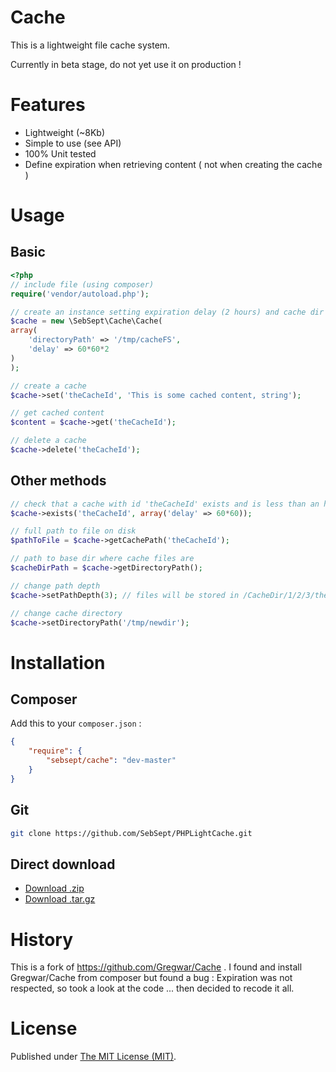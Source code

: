 Cache
=====

This is a lightweight file cache system. 

Currently in beta stage, do not yet use it on production !

Features
========

- Lightweight (~8Kb)
- Simple to use (see API)
- 100% Unit tested
- Define expiration when retrieving content ( not when creating the cache )

Usage
=====

Basic
-----

```php
<?php
// include file (using composer)
require('vendor/autoload.php');

// create an instance setting expiration delay (2 hours) and cache dir
$cache = new \SebSept\Cache\Cache(
array(
    'directoryPath' => '/tmp/cacheFS',
    'delay' => 60*60*2
)
);

// create a cache
$cache->set('theCacheId', 'This is some cached content, string');

// get cached content
$content = $cache->get('theCacheId');

// delete a cache
$cache->delete('theCacheId');
```

Other methods
-------------

```php
// check that a cache with id 'theCacheId' exists and is less than an hour
$cache->exists('theCacheId', array('delay' => 60*60));

// full path to file on disk
$pathToFile = $cache->getCachePath('theCacheId');

// path to base dir where cache files are
$cacheDirPath = $cache->getDirectoryPath();
```

```php
// change path depth
$cache->setPathDepth(3); // files will be stored in /CacheDir/1/2/3/thecachename

// change cache directory
$cache->setDirectoryPath('/tmp/newdir'); 
```

Installation
============

Composer
--------

Add this to your `composer.json` :

```json
{
    "require": {
        "sebsept/cache": "dev-master"
    }
}
```

Git
---

```bash
git clone https://github.com/SebSept/PHPLightCache.git
```

Direct download
---------------

* [Download .zip](https://github.com/SebSept/PHPLightCache/archive/master.zip)
* [Download .tar.gz](https://github.com/SebSept/PHPLightCache/archive/master.tar.gz)

History
=======

This is a fork of https://github.com/Gregwar/Cache . 
I found and install Gregwar/Cache from composer but found a bug :
Expiration was not respected, so took a look at the code ... then decided to recode it all.

License
=======

Published under [The MIT License (MIT)](./LICENSE).

